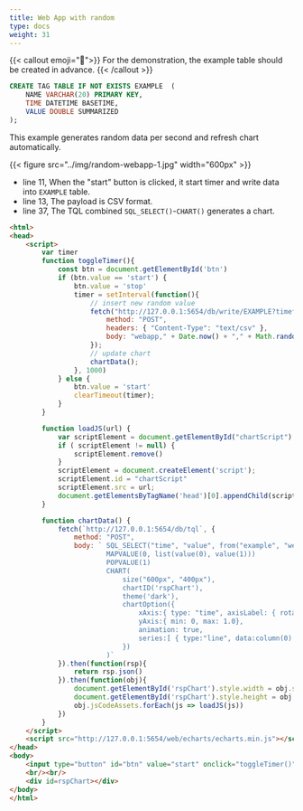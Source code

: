 ```yaml
---
title: Web App with random
type: docs
weight: 31
---
```


{{< callout emoji="📌">}}
For the demonstration, the example table should be created in advance.
{{< /callout >}}

```sql
CREATE TAG TABLE IF NOT EXISTS EXAMPLE  (
    NAME VARCHAR(20) PRIMARY KEY,
    TIME DATETIME BASETIME,
    VALUE DOUBLE SUMMARIZED
);
```

This example generates random data per second and refresh chart automatically.

{{< figure src="../img/random-webapp-1.jpg" width="600px" >}}

- line 11, When the "start" button is clicked, it start timer and write data into `EXAMPLE` table.
- line 13, The payload is CSV format.
- line 37, The TQL combined `SQL_SELECT()`-`CHART()` generates a chart.

```html {{linenos="table",hl_lines=[11,"13-14",26,37]}}
<html>
<head>
    <script>
        var timer
        function toggleTimer(){
            const btn = document.getElementById('btn')
            if (btn.value == 'start') {
                btn.value = 'stop'
                timer = setInterval(function(){
                    // insert new random value
                    fetch("http://127.0.0.1:5654/db/write/EXAMPLE?timeformat=ms", {
                        method: "POST",
                        headers: { "Content-Type": "text/csv" },
                        body: "webapp," + Date.now() + "," + Math.random()
                    });
                    // update chart
                    chartData();
                }, 1000)
            } else {
                btn.value = 'start'
                clearTimeout(timer);
            }
        }

        function loadJS(url) {
            var scriptElement = document.getElementById("chartScript")
            if ( scriptElement != null) {
                scriptElement.remove()
            }
            scriptElement = document.createElement('script');
            scriptElement.id = "chartScript"
            scriptElement.src = url;
            document.getElementsByTagName('head')[0].appendChild(scriptElement);
        }

        function chartData() {
            fetch(`http://127.0.0.1:5654/db/tql`, {
                method: "POST",
                body: ` SQL_SELECT("time", "value", from("example", "webapp"), between("last-60s", "last"))
                        MAPVALUE(0, list(value(0), value(1)))
                        POPVALUE(1)
                        CHART(
                            size("600px", "400px"),
                            chartID('rspChart'),
                            theme('dark'),
                            chartOption({
                                xAxis:{ type: "time", axisLabel: { rotate: 30, interval:5 } },
                                yAxis:{ min: 0, max: 1.0},
                                animation: true,
                                series:[ { type:"line", data:column(0) } ]
                            })
                        )`
            }).then(function(rsp){
                return rsp.json()
            }).then(function(obj){
                document.getElementById('rspChart').style.width = obj.style.width
                document.getElementById('rspChart').style.height = obj.style.height
                obj.jsCodeAssets.forEach(js => loadJS(js)) 
            })
        }
    </script>
    <script src="http://127.0.0.1:5654/web/echarts/echarts.min.js"></script>
</head>
<body>
    <input type="button" id="btn" value="start" onclick="toggleTimer()" style="height:32px;width:64px;"/>
    <br/><br/>
    <div id=rspChart></div>
</body>
</html>
```